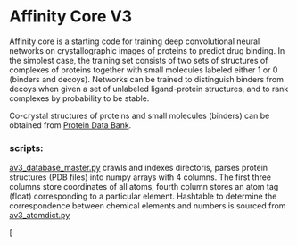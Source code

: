 # Affinity Core V3

Affinity core is a starting code for training deep convolutional neural networks on crystallographic images of proteins to predict drug binding. In the simplest case, the training set consists of two sets of structures of complexes of proteins together with small molecules labeled either 1 or 0 (binders and decoys). Networks can be trained to distinguish binders from decoys when given a set of unlabeled ligand-protein structures, and to rank complexes by probability to be stable.

Co-crystal structures of proteins and small molecules (binders) can be obtained from [Protein Data Bank](http://www.rcsb.org/).

### scripts:

[av3_database_master.py](./av3_database_master.py)
crawls and indexes directoris, parses protein structures (PDB files) into numpy arrays with 4 columns. The first three columns store coordinates of all atoms, fourth column stores an atom tag (float) corresponding to a particular element. Hashtable to determine the correspondence between chemical elements and numbers is sourced from [av3_atomdict.py](./av2_atomdict.py)

[

